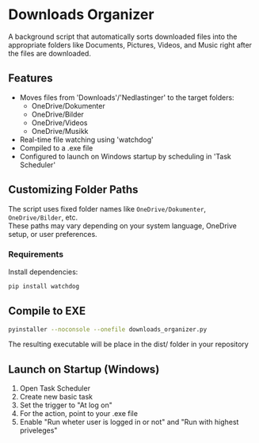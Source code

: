 # Downloads Organizer
A background script that automatically sorts downloaded files into the appropriate folders like Documents, Pictures, Videos, and Music right after the files are downloaded. 

## Features

- Moves files from 'Downloads'/'Nedlastinger' to the target folders:
  - OneDrive/Dokumenter
  - OneDrive/Bilder
  - OneDrive/Videos
  - OneDrive/Musikk
- Real-time file watching using 'watchdog'
- Compiled to a .exe file
- Configured to launch on Windows startup by scheduling in 'Task Scheduler'

## Customizing Folder Paths

The script uses fixed folder names like `OneDrive/Dokumenter`, `OneDrive/Bilder`, etc.  
These paths may vary depending on your system language, OneDrive setup, or user preferences.

### Requirements
Install dependencies: 

```bash
pip install watchdog

```
## Compile to EXE
```bash
pyinstaller --noconsole --onefile downloads_organizer.py
```
The resulting executable will be place in the dist/ folder in your repository

## Launch on Startup (Windows)

1. Open Task Scheduler
2. Create new basic task
3. Set the trigger to "At log on"
4. For the action, point to your .exe file
5. Enable "Run wheter user is logged in or not" and "Run with highest priveleges"


